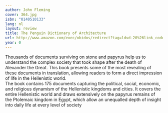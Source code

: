 ```yaml
---
author: John Fleming
cover: 364.jpg
isbn: "0140510133"
lang: nl
layout: review
title: The Penguin Dictionary of Architecture
url: http://www.amazon.com/exec/obidos/redirect?tag=ldvd-20%26link_code=xm2%26camp=2025%26creative=165953%26path=http://www.amazon.com/gp/redirect.html%253fASIN=0140510133%2526tag=ldvd-20%2526lcode=xm2%2526cID=2025%2526ccmID=165953%2526location=/o/ASIN/0140510133%25253FSubscriptionId=0VJDVJ14KM0P0VXDCQ82
year: 0
---
```


Thousands of documents surviving on stone and papyrus help us to understand the complex society that took shape after the death of Alexander the Great. This book presents some of the most revealing of these documents in translation, allowing readers to form a direct impression of life in the Hellenistic world.  
The book contains 175 documents capturing the political, social, economic, and religious dynamism of the Hellenistic kingdoms and cities. It covers the entire Hellenistic world and draws extensively on the papyrus remains of the Ptolemaic kingdom in Egypt, which allow an unequalled depth of insight into daily life at every level of society
